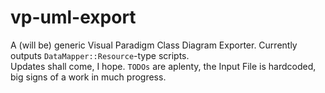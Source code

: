 vp-uml-export
=============

A (will be) generic Visual Paradigm Class Diagram Exporter. Currently outputs `DataMapper::Resource`-type scripts.   
Updates shall come, I hope. `TODOs` are aplenty, the Input File is hardcoded, big signs of a work in much progress.